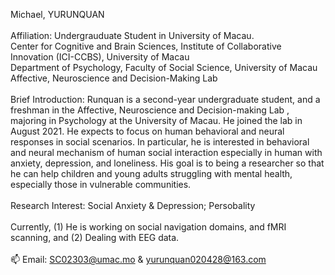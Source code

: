 Michael, YURUNQUAN\
\
Affiliation: Undergrauduate Student in University of Macau.\
Center for Cognitive and Brain Sciences, Institute of Collaborative Innovation (ICI-CCBS), University of Macau\
Department of Psychology, Faculty of Social Science, University of Macau\
Affective, Neuroscience and Decision-Making Lab\
\
Brief Introduction: Runquan is a second-year undergraduate student, and a freshman in the Affective, Neuroscience and Decision-making Lab , majoring in Psychology at the University of Macau. He joined the lab in August 2021. He expects to focus on human behavioral and neural responses in social scenarios. In particular, he is interested in behavioral and neural mechanism of human social interaction especially in human with anxiety, depression, and loneliness. His goal is to being a researcher so that he can help children and young adults struggling with mental health, especially those in vulnerable communities.\
\
Research Interest: Social Anxiety & Depression; Persobality\
\
Currently, (1) He is working on social navigation domains, and fMRI scanning, and (2) Dealing with EEG data.\
\
📫 Email: SC02303@umac.mo & yurunquan020428@163.com

